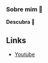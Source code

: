### Sobre mim 👋
__Descubra 🤫__

## Links
- [Youtube](https://www.youtube.com/channel/UCVFBY7RDx90e9JTK7MZ-Rrg)
